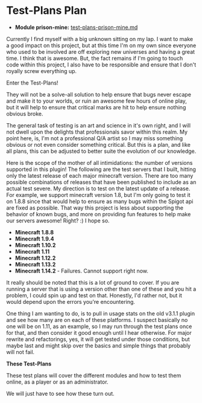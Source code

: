 # **Test-Plans Plan**

* **Module prison-mine:** [test-plans-prison-mine.md](test-plans-prison-mine.md)

Currently I find myself with a big unknown sitting on my lap.  I want to make a good impact on this project, but
at this time I'm on my own since everyone who used to be involved are off exploring new universes and having 
a great time.  I think that is awesome.  But, the fact remains if I'm going to touch code within this project, 
I also have to be responsible and ensure that I don't royally screw everything up.

Enter the Test-Plans!

They will not be a solve-all solution to help ensure that bugs never escape and make it to your worlds, or
ruin an awesome few hours of online play, but it will help to ensure that critical marks are hit to help 
ensure nothing obvious broke.

The general task of testing is an art and science in it's own right, and I will not dwell upon the delights
that professionals savor within this realm.  My point here, is, I'm not a professional Q/A artist so I may 
miss something obvious or not even consider something critical.  But this is a plan, and like all plans, 
this can be adjusted to better suite the evolution of our knowledge.


Here is the scope of the mother of all intimidations: the number of versions supported in this 
plugin!  The following are the test servers that I built, hitting only the latest release of each 
major minecraft version.  There are too many possible combinations of releases that have been
published to include as an actual test severe.  My 
direction is to test on the latest update of a release.  For example, we support minecraft 
version 1.8, but I'm only going to test it on 1.8.8 since that would help to ensure as 
many bugs within the Spigot api are fixed as possible.  That way this project is less about 
supporting the behavior of known bugs, and more on providing
fun features to help make our servers awesome!  Right? :)  I hope so.
* **Minecraft 1.8.8**
* **Minecraft 1.9.4**
* **Minecraft 1.10.2**
* **Minecraft 1.11**
* **Minecraft 1.12.2**
* **Minecraft 1.13.2**
* **Minecraft 1.14.2** - Failures. Cannot support right now.

It really should be noted that this is a lot of ground to cover.  If you are running a server that is using
a version other than one of these and you hit a problem, I could spin up and test on that.  Honestly,
I'd rather not, but it would depend upon the errors you're encountering.  

One thing I am wanting to do, is to pull in usage stats on the old v3.1.1 plugin and see how many are on each
of these platforms.  I suspect basically no one will be on 1.11, as an example, so I may run through the test
plans once for that, and then consider it good enough until I hear otherwise.  For major rewrite and refactorings,
yes, it will get tested under those conditions, but maybe last and might skip over the basics and simple things 
that probably will not fail.

**These Test-Plans**

These test plans will cover the different modules and how to test them online, as a player or as an administrator.

We will just have to see how these turn out.

